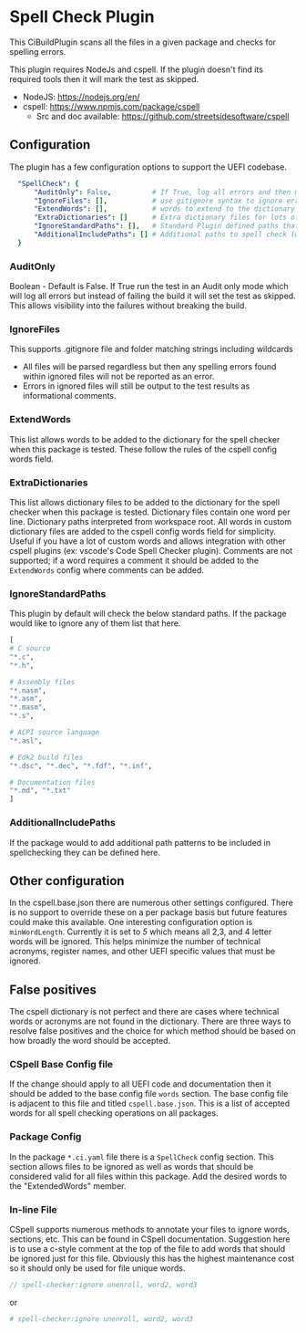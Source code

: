 # Spell Check Plugin

This CiBuildPlugin scans all the files in a given package and checks for
spelling errors.

This plugin requires NodeJs and cspell.  If the plugin doesn't find its required
tools then it will mark the test as skipped.

* NodeJS: https://nodejs.org/en/
* cspell: https://www.npmjs.com/package/cspell
  * Src and doc available: https://github.com/streetsidesoftware/cspell

## Configuration

The plugin has a few configuration options to support the UEFI codebase.

``` yaml
  "SpellCheck": {
      "AuditOnly": False,          # If True, log all errors and then mark as skipped
      "IgnoreFiles": [],           # use gitignore syntax to ignore errors in matching files
      "ExtendWords": [],           # words to extend to the dictionary for this package
      "ExtraDictionaries": []      # Extra dictionary files for lots of custom words
      "IgnoreStandardPaths": [],   # Standard Plugin defined paths that should be ignore
      "AdditionalIncludePaths": [] # Additional paths to spell check (wildcards supported)
  }
```

### AuditOnly

Boolean - Default is False.
If True run the test in an Audit only mode which will log all errors but instead
of failing the build it will set the test as skipped.  This allows visibility
into the failures without breaking the build.

### IgnoreFiles

This supports .gitignore file and folder matching strings including wildcards

* All files will be parsed regardless but then any spelling errors found within
  ignored files will not be reported as an error.
* Errors in ignored files will still be output to the test results as
  informational comments.

### ExtendWords

This list allows words to be added to the dictionary for the spell checker when
this package is tested.  These follow the rules of the cspell config words field.

### ExtraDictionaries

This list allows dictionary files to be added to the dictionary for the spell
checker when this package is tested. Dictionary files contain one word per line.
Dictionary paths interpreted from workspace root. All words in custom dictionary
files are added to the cspell config words field for simplicity. Useful if you
have a lot of custom words and allows integration with other cspell plugins
(ex: vscode's Code Spell Checker plugin). Comments are not supported; if a word
requires a comment it should be added to the `ExtendWords` config where comments
can be added.

### IgnoreStandardPaths

This plugin by default will check the below standard paths.  If the package
would like to ignore any of them list that here.

```python
[
# C source
"*.c",
"*.h",

# Assembly files
"*.nasm",
"*.asm",
"*.masm",
"*.s",

# ACPI source language
"*.asl",

# Edk2 build files
"*.dsc", "*.dec", "*.fdf", "*.inf",

# Documentation files
"*.md", "*.txt"
]
```

### AdditionalIncludePaths

If the package would to add additional path patterns to be included in
spellchecking they can be defined here.

## Other configuration

In the cspell.base.json there are numerous other settings configured.  There is
no support to override these on a per package basis but future features could
make this available.  One interesting configuration option is `minWordLength`.
Currently it is set to _5_ which means all 2,3, and 4 letter words will be
ignored.  This helps minimize the number of technical acronyms, register names,
and other UEFI specific values that must be ignored.

## False positives

The cspell dictionary is not perfect and there are cases where technical words
or acronyms are not found in the dictionary.  There are three ways to resolve
false positives and the choice for which method should be based on how broadly
the word should be accepted.

### CSpell Base Config file

If the change should apply to all UEFI code and documentation then it should be
added to the base config file `words` section.  The base config file is adjacent
to this file and titled `cspell.base.json`.  This is a list of accepted words
for all spell checking operations on all packages.

### Package Config

In the package `*.ci.yaml` file there is a `SpellCheck` config section.  This
section allows files to be ignored as well as words that should be considered
valid for all files within this package.  Add the desired words to the
"ExtendedWords" member.

### In-line File

CSpell supports numerous methods to annotate your files to ignore words,
sections, etc.  This can be found in CSpell documentation.  Suggestion here is
to use a c-style comment at the top of the file to add words that should be
ignored just for this file.  Obviously this has the highest maintenance cost so
it should only be used for file unique words.

``` c
// spell-checker:ignore unenroll, word2, word3
```

or

```ini
# spell-checker:ignore unenroll, word2, word3
```
